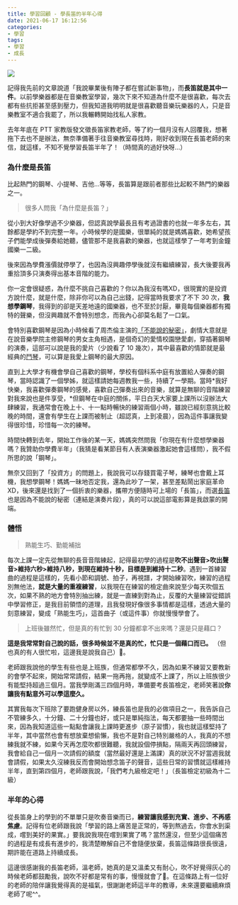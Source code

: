 ```yaml
---
title: 學習回顧 - 學長笛的半年心得
date: 2021-06-17 16:12:56
categories: 
- 學習
tags:
- 學習
- 成長
---
```

![](https://i.imgur.com/hdDC8Wx.jpg)

記得我先前的文章說道「我說畢業後有陣子都在嘗試新事物」，而**長笛就是其中一件**。以前學樂器都是在音樂教室學習，幾次下來不知道為什麼不是很喜歡，每次去都有些抗拒甚至感到壓力，但我知道我明明就是很喜歡聽音樂玩樂器的人，只是音樂教室不適合我罷了，所以我輾轉開始找私人家教。

去年年底在 PTT 家教版發文徵長笛家教老師，等了約一個月沒有人回覆我，想著拖下去也不是辦法，無奈準備著手往音樂教室尋找時，剛好收到現在長笛老師的來信，就這樣，不知不覺學習長笛半年了！（時間真的過好快呀...）
<!--more-->
### 為什麼是長笛
比起熱門的鋼琴、小提琴、吉他...等等，長笛算是跟前者那些比起較不熱門的樂器之一。

>很多人問我「為什麼是長笛？」

從小到大好像學過不少樂器，但認真說學最長且有考過證書的也就一年多左右，其餘都是學約不到完整一年。小時候學的是國樂，很單純的就是媽媽喜歡，她希望孩子們能學成後彈奏給她聽，儘管那不是我喜歡的樂器，也就這樣學了一年考到金鐘國樂一二級。

後來因為學費漲價就停學了，也因為沒興趣停學後就沒有繼續練習，長大後要我再重拾頂多只演奏得出基本音階的能力。

你一定會很疑惑，為什麼不挑自己喜歡的？你以為我沒有嗎XD，很現實的是投資方說什麼，就是什麼，除非你可以為自己出錢，記得當時我要求了不下 30 次，**我想學鋼琴**，我得到的卻是天差地遠的國樂器，也不至於討厭，畢竟每個樂器都有獨特的聲樂，但沒興趣就不會特別想念，而我內心卻莫名鬆了一口氣。

會特別喜歡鋼琴是因為小時候看了周杰倫主演的[「不能說的秘密」](https://zh.wikipedia.org/zh-tw/%E4%B8%8D%E8%83%BD%E8%AA%AA%E7%9A%84%C2%B7%E7%A7%98%E5%AF%86)，劇情大意就是在說音樂學院主修鋼琴的男女主角相遇，是個奇幻的愛情校園戀愛劇，穿插著鋼琴的演奏，這部可以說是我的愛片（少說看了 10 幾次），其中最喜歡的情節就是最經典的[鬥琴](https://www.youtube.com/watch?v=NNUzJ2rhw2k&ab_channel=mupokigafemupokigafe)，可以算是我愛上鋼琴的最大原因。

直到上大學才有機會學自己喜歡的鋼琴，學校有個科系中庭有放置給人彈奏的鋼琴，當時認識了一個學姊，就這樣請她每週教我一些，持續了一學期。當時*我好快樂，我喜歡彈奏鋼琴的感覺，喜歡自己彈奏出來的音樂，就算是無聊的音階練習對我來說也是件享受，*但鋼琴在中庭的關係，平日白天大家要上課所以沒辦法大肆練習，我通常會在晚上十、十一點時暢快的練習兩個小時，雖說已經刻意挑比較晚的時間，還會有學生在上課而被制止（超認真，上到凌晨），因為這件事讓我變得很珍惜，珍惜每一次的練琴。

時間快轉到去年，開始工作後的某一天，媽媽突然問我「你現在有什麼想學樂器嗎？我贊助你學費半年」（我猜是看某節目有人表演樂器激起她會這樣問），我不假所思的說「鋼琴」。

無奈又回到了「投資方」的問題上，我說我可以存錢買電子琴，練琴也會戴上耳機，我想學鋼琴！媽媽一昧地否定我，還為此吵了一架，甚至差點鬧出家庭革命XD，後來還是找到了一個折衷的樂器，攜帶方便隨時可上場的「長笛」，而選[長笛](https://www.youtube.com/watch?v=V9IbCLt0Yk4&t=1826s&ab_channel=%E9%99%8C%E4%B8%8A%E8%80%85%E9%99%8C%E4%B8%8A%E8%80%85)也是因為不能說的秘密（連結是演奏片段），真的可以說這部電影算是我啟蒙的開端。

### 體悟
> 熟能生巧、勤能補拙

每次上課一定先從無聊的長音音階練起，記得最初學的過程是**吹不出聲音>吹出聲音>維持六秒>維持八秒，到現在維持十秒，目標是到維持十二秒**。遇到一首練習曲的過程是這樣的，先看小節和調號、拍子，再視譜，才開始練習吹，練習的過程別無他法，**就是大量的重複練習**，以我現在在練習的檢定曲來說至少每天吹個五次，如果不熟的地方會特別抽出練，就是一直練到對為止，反覆的大量練習從錯誤中學習修正，是我目前領悟的道理，且我發現好像很多事情都是這樣，透過大量的刻意練習，變成「熟能生巧」，這首曲子（或這件事）你就慢慢學會了。

>上班後雖然忙，但是真的有忙到 30 分鐘都拿不出來嗎？還是只是藉口？

**這是我常常對自己說的話，很多時候並不是真的忙，忙只是一個藉口而已。**
（但也真的有人很忙啦，這邊我是說我自己）。

老師跟我說他的學生有些也是上班族，但通常都學不久，因為如果不練習又要教新的會學不起來，開始常常請假，結果一拖再拖，就變成不上課了，所以上班族很少有能堅持超過三個月。當我學剛滿三四個月時，準備要考長笛檢定，老師笑著說**你讓我有點意外可以學這麼久。**

其實我每次下班除了要跑健身房以外，練長笛也是我的必做項目之一，我告訴自己不管練多久，十分鐘、二十分鐘也好，或只是單純指法，每天都要抽一些時間出來，因為我知道這些一點點會讓我上課時更進步（原子習慣），我也就這樣堅持了半年，其中當然也會有想放棄想偷懶，我也不是對自己特別嚴格的人，我真的不想練我就不練，如果今天再怎麼吹都很難聽，我就設個停損點，隔兩天再回頭練習，我會給自己一個月一次請假的額度（當然最好還是上滿課）真的狀況不好當週我就會請假，如果太久沒練我反而會開始想念笛子的聲音，這些日常的習慣就這樣維持半年，直到第四個月，老師跟我說，「我們考九級檢定吧！」（長笛檢定初級為十二級）

### 半年的心得
從長笛身上的學到的不單單只是吹奏音樂而已，**練習讓我感到充實、進步、不再感焦慮**。記得有位老師跟我說「學習的路上痛苦是正常的，等到熬過去，你會水到渠成，嚐到美好的果實。」要我說我現在嚐到果實了嗎？當然還沒，但至少這個痛苦的過程是有成長有進步的，我清楚瞭解自己不會隨便放棄，長笛這條路很長很遠，期許能在道路上持續成長。

這邊很感謝我的長笛老師，溫老師，她真的是又溫柔又有耐心，吹不好覺得灰心的時候老師都鼓勵我，說吹不好都是常有的事，慢慢就會了。在這條路上有一位好的老師的陪伴讓我覺得真的是福氣，很謝謝老師這半年的教導，未來還要繼續麻煩老師了呢^^。